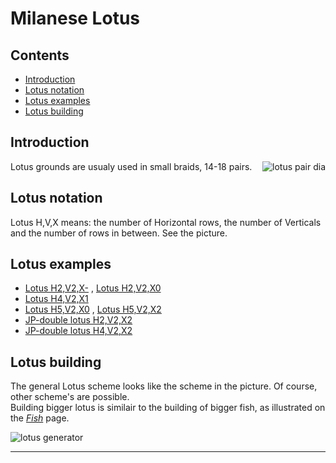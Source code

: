 # Milanese Lotus

## Contents
* [Introduction](#introduction)
* [Lotus notation](#lotus-notation)
* [Lotus examples](#lotus-examples)
* [Lotus building](#lotus-building)

## Introduction
<img alt="lotus pair dia" align="right" src="https://maetempels.github.io/MAE-gf/images_wt/gf%20lotus%20wt.png">
Lotus grounds are usualy used in small braids, 14-18 pairs.

## Lotus notation
Lotus H,V,X means: the number of Horizontal rows, the number of Verticals and the number of rows in between. See the picture. 

## Lotus examples
* [Lotus H2,V2,X-][L22-] , [Lotus H2,V2,X0][L220]   
* [Lotus H4,V2,X1][L421]      
* [Lotus H5,V2,X0][L520] , [Lotus H5,V2,X2][L522]
* [JP-double lotus H2,V2,X2][LD222]
* [JP-double lotus H4,V2,X2][LD422]

## Lotus building
The general Lotus scheme looks like the scheme in the picture. Of course, other scheme's are possible.      
Building bigger lotus is similair to the building of bigger fish, as illustrated on the [_Fish_][fish-page] page.

![lotus generator][lotus_gen]

***

[fish-page]: https://maetempels.github.io/MAE-gf/docs/fish#fish-building
[lotus_wt]: https://maetempels.github.io/MAE-gf/images_wt/gf%20lotus%20wt.png
[lotus_gen]: https://maetempels.github.io/MAE-gf/images_wt/mx-lotus.png

[L220]: https://d-bl.github.io/GroundForge/index.html?m=5-%0A12%0A88%0A7-%3Bbricks%3B8%3B12%3B0%3B0&s1=ctc%20B4%3Dctcll%20A1%3Dctcrr%20A2%3Dctctt

[L22-]: https://d-bl.github.io/GroundForge/index.html?m=7-%0A12%0A88%3Bchecker%3B8%3B12%3B0%3B0&s1=ctc%20A3%3Dctclll%20A1%3Dctcrrr

[L520]: https://d-bl.github.io/GroundForge/index.html?m=7-%0A12%0A88%0A11%0A88%0A11%3Bchecker%3B20%3B12%3B0%3B0&s1=ctc%20A6%3Dctcllll%20A1%3Dlllctcr%20A2%3Drrctcll%20A3%3Dlctcrrr%20A4%3Drrrrctc

[L421]: https://d-bl.github.io/GroundForge/index.html?m=7-%0A-5%0A5-%0A12%0A88%0A11%0A88%3Bchecker%3B20%3B12%3B0%3B0&s1=ctc%20B7%3Dtctct%20A2%3Dctclll%20A3%3Dllctcr%20A4%3Drrctcl%20B5%3Dlllctc

[L522]: https://d-bl.github.io/GroundForge/index.html?m=7-%0A-5%0A5-%0A-5%0A21%0A88%0A11%0A88%0A11%3Bbricks%3B24%3B12%3B0%3B0&s1=ctc%20B1%3DA9%3DB8%3Dctct%20A3%3Dctcll%20A4%3Dllctc%20A5%3Drctcl%20B6%3Dctcrr%20B7%3Drrctc

[LD422]: https://d-bl.github.io/GroundForge/index.html?m=7-%0A-5%0A5-%0A-5%0A21%0A88%0A11%0A88%3Bbricks%3B24%3B16%3B0%3B0&s1=ctc%20B7%3Dctct%20B1%3DA8%3Dct

[LD222]: https://d-bl.github.io/GroundForge/index.html?m=7-%0A-5%0A5-%0A-5%0A21%0A88%3Bbricks%3B12%3B12%3B0%3B0&s1=ctc%20B5%3Dctct%20B1%3DA6%3Dct%20B3%3Dctcll%20B4%3Dctcrr

